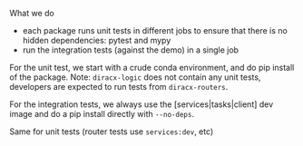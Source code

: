 What we do

* each package runs unit tests in different jobs to ensure that there is no hidden dependencies: pytest and mypy
* run the integration tests (against the demo) in a single job

For the unit test, we start with a crude conda environment, and do pip install of the package.
Note: `diracx-logic` does not contain any unit tests, developers are expected to run tests from `diracx-routers`.

For the integration tests, we always use the [services|tasks|client] dev image and do a pip install directly with ``--no-deps``.

Same for unit tests (router tests use `services:dev`, etc)
